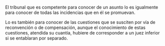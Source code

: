 El tribunal que es competente para conocer de un asunto lo es igualmente para conocer de todas las incidencias que en él se promuevan.

Lo es también para conocer de las cuestiones que se susciten por vía de reconvención o de compensación, aunque el conocimiento de estas cuestiones, atendida su cuantía, hubiere de corresponder a un juez inferior si se entablaran por separado.
